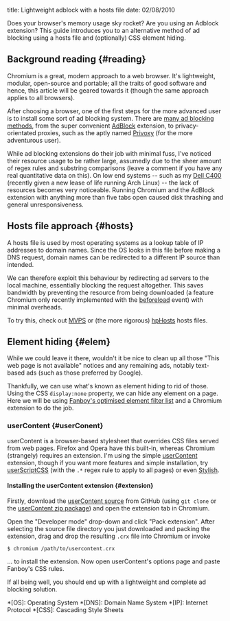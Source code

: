 title: Lightweight adblock with a hosts file
date: 02/08/2010

Does your browser's memory usage sky rocket? Are you using an Adblock extension? This guide introduces you to an alternative method of ad blocking using a hosts file and (optionally) CSS element hiding.

<!--more-->

Background reading {#reading}
------------------

Chromium is a great, modern approach to a web browser. It's lightweight, modular, open-source and portable; all the traits of good software and hence, this article will be geared towards it (though the same approach applies to all browsers).

After choosing a browser, one of the first steps for the more advanced user is to install some sort of ad blocking system. There are [many ad blocking methods][maemo], from the super convenient [AdBlock][] extension, to privacy-orientated proxies, such as the aptly named [Privoxy][] (for the more adventurous user).

While ad blocking extensions do their job with minimal fuss, I've noticed their resource usage to be rather large, assumedly due to the sheer amount of regex rules and substring comparisons (leave a comment if you have any real quantitative data on this). On low end systems -- such as my [Dell C400][] (recently given a new lease of life running Arch Linux) -- the lack of resources becomes very noticeable. Running Chromium and the AdBlock extension with anything more than five tabs open caused disk thrashing and general unresponsiveness.

Hosts file approach {#hosts}
-------------------

A hosts file is used by most operating systems as a lookup table of IP addresses to domain names. Since the OS looks in this file before making a DNS request, domain names can be redirected to a different IP source than intended.

We can therefore exploit this behaviour by redirecting ad servers to the local machine, essentially blocking the request altogether. This saves bandwidth by preventing the resource from being downloaded (a feature Chromium only recently implemented with the [beforeload][] event) with minimal overheads.

To try this, check out [MVPS][] or (the more rigorous) [hpHosts][] hosts files.

Element hiding {#elem}
--------------

While we could leave it there, wouldn't it be nice to clean up all those "This web page is not available" notices and any remaining ads, notably text-based ads (such as those preferred by Google).

Thankfully, we can use what's known as element hiding to rid of those. Using the CSS `display:none` property, we can hide any element on a page. Here we will be using [Fanboy's optimised element filter list][Fanboy] and a Chromium extension to do the job.

### userContent {#userConent}

userContent is a browser-based stylesheet that overrides CSS files served from web pages. Firefox and Opera have this built-in, whereas Chromium (strangely) requires an extension. I'm using the simple [userContent][] extension, though if you want more features and simple installation, try [userScriptCSS][] (with the `.*` regex rule to apply to all pages) or even [Stylish][].

#### Installing the userContent extension {#extension}

Firstly, download the [userContent source][userContent] from GitHub (using `git clone` or the [userContent zip package][userContent src]) and open the extension tab in Chromium.

Open the "Developer mode" drop-down and click "Pack extension". After selecting the source file directory you just downloaded and packing the extension, drag and drop the resulting `.crx` file into Chromium or invoke

    $ chromium /path/to/usercontent.crx

... to install the extension. Now open userContent's options page and paste Fanboy's CSS rules.

If all being well, you should end up with a lightweight and complete ad blocking solution.

  [AdBlock]: https://chrome.google.com/extensions/detail/gighmmpiobklfepjocnamgkkbiglidom?hl=en-gb "AdBlock on the Chrome extension gallery"
  [maemo]: http://wiki.maemo.org/Ad_blocking "Ad blocking article on maemo.org"
  [Privoxy]: http://www.privoxy.org/ "Privoxy homepage"
  [Dell C400]: http://www.zdnet.co.uk/reviews/ultraportables/2002/01/28/dell-latitude-c400-10000055/ "Dell C400 review on ZDNet"
  [Fanboy]: http://www.fanboy.co.nz/adblock/opera/ "Fanboy's Adblock lists"
  [userContent]: http://github.com/decklin/usercontent "The userContent extension on GitHub"
  [userScriptCSS]: https://chrome.google.com/extensions/detail/pdfbjinabdohnegjnbfgdgohlhegamnm?hl=en-gb "userScriptCSS on the Chrome extension gallery"
  [Stylish]: https://chrome.google.com/extensions/detail/fjnbnpbmkenffdnngjfgmeleoegfcffe?hl=en-gb "Stylish on the Chrome extension gallery"
  [userContent src]: http://github.com/decklin/usercontent/archives/master "userContent source in Zip (or Tar) archive format"
  [beforeload]: http://code.google.com/p/chromium/issues/detail?id=35897#c63 "Chromium beforeload event on Chromium issue tracker"
  [MVPS]: http://www.mvps.org/winhelp2002/hosts.htm "MVPS hosts file homepage"
  [hpHosts]: http://hosts-file.net/ "hpHosts homepage"

  *[OS]: Operating System
  *[DNS]: Domain Name System
  *[IP]: Internet Protocol
  *[CSS]: Cascading Style Sheets
